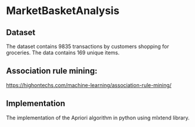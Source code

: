 # MarketBasketAnalysis

## Dataset
The dataset contains 9835 transactions by customers shopping for groceries. The data contains 169 unique items.

## Association rule mining: 
https://highontechs.com/machine-learning/association-rule-mining/

## Implementation
The implementation of the Apriori algorithm in python using mlxtend library.
